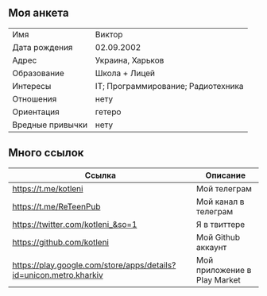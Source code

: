 ## Моя анкета

|   |  |
| ------------- | ------------- |
| Имя | Виктор |
| Дата рождения | 02.09.2002 |
| Адрес | Украина, Харьков |
| Образование  | Школа + Лицей |
| Интересы  | IT; Программирование; Радиотехника |
| Отношения  | нету |
| Ориентация | гетеро  |
| Вредные привычки | нету |

## Много ссылок

| Ссылка | Описание |
| ------------- | ------------- |
| https://t.me/kotleni | Мой телеграм  |
| https://t.me/ReTeenPub | Мой канал в телеграм |
| https://twitter.com/kotleni_&so=1 | Я в твиттере |
| https://github.com/kotleni | Мой Github аккаунт |
| https://play.google.com/store/apps/details?id=unicon.metro.kharkiv | Мой приложение в Play Market |
